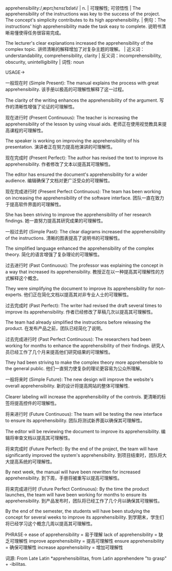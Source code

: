 apprehensibility:/ˌæprɪˌhɛnsɪˈbɪləti/ | n. | 可理解性; 可领悟性 | The apprehensibility of the instructions was key to the success of the project.  The concept's simplicity contributes to its high apprehensibility. | 例句：The instructions' high apprehensibility made the task easy to complete.  说明书清晰易懂使得任务很容易完成。

The lecturer's clear explanations increased the apprehensibility of the complex topic.  讲师清晰的解释增加了对复杂主题的理解。 | 近义词：understandability, comprehensibility, clarity | 反义词：incomprehensibility, obscurity, unintelligibility | 词性: noun


USAGE->

一般现在时 (Simple Present):
The manual explains the process with great apprehensibility.  该手册以极高的可理解性解释了这一过程。

The clarity of the writing enhances the apprehensibility of the argument.  写作的清晰性增强了论证的可理解性。


现在进行时 (Present Continuous):
The teacher is increasing the apprehensibility of the lesson by using visual aids. 老师正在使用视觉教具来提高课程的可理解性。

The speaker is working on improving the apprehensibility of his presentation. 演讲者正在努力提高他演讲的可理解性。


现在完成时 (Present Perfect):
The author has revised the text to improve its apprehensibility. 作者修改了文本以提高其可理解性。

The editor has ensured the document's apprehensibility for a wider audience. 编辑确保了文档对更广泛受众的可理解性。


现在完成进行时 (Present Perfect Continuous):
The team has been working on increasing the apprehensibility of the software interface.  团队一直在致力于提高软件界面的可理解性。

She has been striving to improve the apprehensibility of her research findings. 她一直努力提高其研究成果的可理解性。


一般过去时 (Simple Past):
The clear diagrams increased the apprehensibility of the instructions. 清晰的图表提高了说明书的可理解性。

The simplified language enhanced the apprehensibility of the complex theory. 简化的语言增强了复杂理论的可理解性。


过去进行时 (Past Continuous):
The professor was explaining the concept in a way that increased its apprehensibility.  教授正在以一种提高其可理解性的方式解释这个概念。

They were simplifying the document to improve its apprehensibility for non-experts. 他们正在简化文档以提高其对非专业人士的可理解性。


过去完成时 (Past Perfect):
The writer had revised the draft several times to improve its apprehensibility. 作者已经修改了草稿几次以提高其可理解性。

The team had already simplified the instructions before releasing the product.  在发布产品之前，团队已经简化了说明。


过去完成进行时 (Past Perfect Continuous):
The researchers had been working for months to enhance the apprehensibility of their findings. 研究人员已经工作了几个月来提高他们研究结果的可理解性。

They had been striving to make the complex theory more apprehensible to the general public. 他们一直努力使复杂的理论更容易为公众所理解。


一般将来时 (Simple Future):
The new design will improve the website's overall apprehensibility. 新的设计将提高网站的整体可理解性.

Clearer labeling will increase the apprehensibility of the controls. 更清晰的标签将提高控件的可理解性。


将来进行时 (Future Continuous):
The team will be testing the new interface to ensure its apprehensibility.  团队将测试新界面以确保其可理解性。

The editor will be reviewing the document to improve its apprehensibility. 编辑将审查文档以提高其可理解性。


将来完成时 (Future Perfect):
By the end of the project, the team will have significantly improved the system's apprehensibility. 到项目结束时，团队将大大提高系统的可理解性。

By next week, the manual will have been rewritten for increased apprehensibility. 到下周，手册将被重写以提高可理解性。


将来完成进行时 (Future Perfect Continuous):
By the time the product launches, the team will have been working for months to ensure its apprehensibility. 到产品发布时，团队将已经工作了几个月以确保其可理解性。

By the end of the semester, the students will have been studying the concept for several weeks to improve its apprehensibility. 到学期末，学生们将已经学习这个概念几周以提高其可理解性。



PHRASE->
ease of apprehensibility = 易于理解
lack of apprehensibility = 缺乏可理解性
improve apprehensibility = 提高可理解性
ensure apprehensibility = 确保可理解性
increase apprehensibility = 增加可理解性

词源:  From Late Latin *apprehensibilitas, from Latin apprehendere "to grasp" + -ibilitas.
